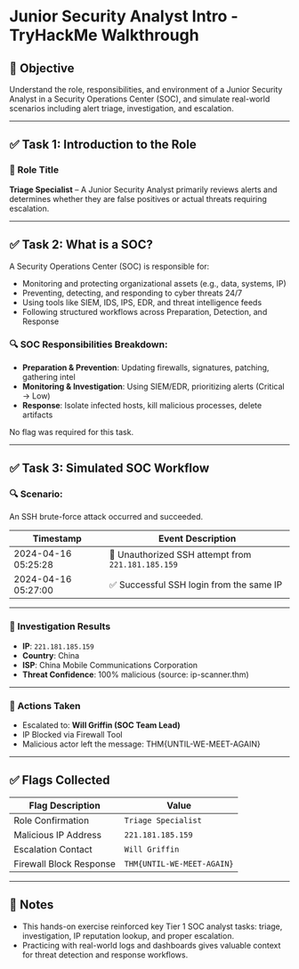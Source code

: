 # Junior Security Analyst Intro - TryHackMe Walkthrough

## 🎯 Objective
Understand the role, responsibilities, and environment of a Junior Security Analyst in a Security Operations Center (SOC), and simulate real-world scenarios including alert triage, investigation, and escalation.

---

## ✅ Task 1: Introduction to the Role

### 🔹 Role Title
**Triage Specialist** – A Junior Security Analyst primarily reviews alerts and determines whether they are false positives or actual threats requiring escalation.

---

## ✅ Task 2: What is a SOC?

A Security Operations Center (SOC) is responsible for:
- Monitoring and protecting organizational assets (e.g., data, systems, IP)
- Preventing, detecting, and responding to cyber threats 24/7
- Using tools like SIEM, IDS, IPS, EDR, and threat intelligence feeds
- Following structured workflows across Preparation, Detection, and Response

### 🔍 SOC Responsibilities Breakdown:
- **Preparation & Prevention**: Updating firewalls, signatures, patching, gathering intel
- **Monitoring & Investigation**: Using SIEM/EDR, prioritizing alerts (Critical → Low)
- **Response**: Isolate infected hosts, kill malicious processes, delete artifacts

No flag was required for this task.

---

## ✅ Task 3: Simulated SOC Workflow

### 🔍 Scenario:
An SSH brute-force attack occurred and succeeded.

| Timestamp              | Event Description                                                   |
|------------------------|----------------------------------------------------------------------|
| 2024-04-16 05:25:28    | 🚨 Unauthorized SSH attempt from `221.181.185.159`                  |
| 2024-04-16 05:27:00    | ✅ Successful SSH login from the same IP                             |

---

### 🧠 Investigation Results

- **IP**: `221.181.185.159`
- **Country**: China
- **ISP**: China Mobile Communications Corporation
- **Threat Confidence**: 100% malicious (source: ip-scanner.thm)

---

### 🧾 Actions Taken

- Escalated to: **Will Griffin (SOC Team Lead)**
- IP Blocked via Firewall Tool
- Malicious actor left the message: THM{UNTIL-WE-MEET-AGAIN}

  
---

## ✅ Flags Collected

| Flag Description              | Value                          |
|-------------------------------|--------------------------------|
| Role Confirmation             | `Triage Specialist`            |
| Malicious IP Address          | `221.181.185.159`              |
| Escalation Contact            | `Will Griffin`                 |
| Firewall Block Response       | `THM{UNTIL-WE-MEET-AGAIN}`     |

---

## 📝 Notes

- This hands-on exercise reinforced key Tier 1 SOC analyst tasks: triage, investigation, IP reputation lookup, and proper escalation.
- Practicing with real-world logs and dashboards gives valuable context for threat detection and response workflows.


